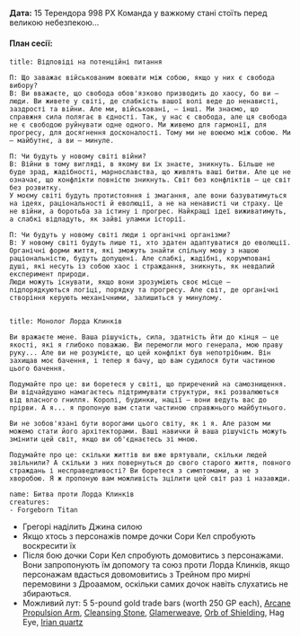 **Дата:** 15 Терендора 998 РХ
Команда у важкому стані стоїть перед великою небезпекою...
#### **План сесії:**
```ad-note
title: Відповіді на потенційні питання

П: Що заважає військованим воювати між собою, якщо у них є свобода вибору?
В: Ви вважаєте, що свобода обов'язково призводить до хаосу, бо ви — люди. Ви живете у світі, де слабкість вашої волі веде до ненависті, заздрості та війни. Але ми, військовані, — інші. Ми знаємо, що справжня сила полягає в єдності. Так, у нас є свобода, але ця свобода не є свободою руйнувати одне одного. Ми живемо для гармонії, для прогресу, для досягнення досконалості. Тому ми не воюємо між собою. Ми — майбутнє, а ви — минуле.

П: Чи будуть у новому світі війни?
В: Війни в тому вигляді, в якому ви їх знаєте, зникнуть. Більше не буде зрад, жадібності, марнославства, що живлять ваші битви. Але це не означає, що конфлікти повністю зникнуть. Світ без конфліктів — це світ без розвитку.  
У моєму світі будуть протистояння і змагання, але вони базуватимуться на ідеях, раціональності й еволюції, а не на ненависті чи страху. Це не війни, а боротьба за істину і прогрес. Найкращі ідеї виживатимуть, а слабкі відпадуть, як зайві уламки історії.

П: Чи будуть у новому світі люди і органічні організми?
В: У новому світі будуть лише ті, хто здатен адаптуватися до еволюції. Органічні форми життя, які зможуть знайти спільну мову з нашою раціональністю, будуть допущені. Але слабкі, жадібні, корумповані душі, які несуть із собою хаос і страждання, зникнуть, як невдалий експеримент природи.  
Люди можуть існувати, якщо вони зрозуміють своє місце — підпорядкуються логіці, порядку та прогресу. Але світ, де органічні створіння керують механічними, залишиться у минулому.


```
```ad-important
title: Монолог Лорда Клинків

Ви вражаєте мене. Ваша рішучість, сила, здатність йти до кінця — це якості, які я глибоко поважаю. Ви перемогли мого генерала, мою праву руку... Але ви не розумієте, що цей конфлікт був непотрібним. Він захищав моє бачення, і тепер я бачу, що вам судилося бути частиною цього бачення.

Подумайте про це: ви боретеся у світі, що приречений на самознищення. Ви відчайдушно намагаєтесь підтримувати структури, які розвалюються від власного гнилля. Королі, будинки, нації — вони ведуть вас до прірви. А я... я пропоную вам стати частиною справжнього майбутнього.

Ви не зобов'язані бути ворогами цього світу, як і я. Але разом ми можемо стати його архітекторами. Ваші навички й ваша рішучість можуть змінити цей світ, якщо ви об'єднаєтесь зі мною.

Подумайте про це: скільки життів ви вже врятували, скільки людей звільнили? А скільки з них повернуться до свого старого життя, повного страждань і несправедливості? Ви боретеся з симптомами, а не з хворобою. Я ж пропоную вам можливість зцілити цей світ раз і назавжди.
```
```encounter 
name: Битва проти Лорда Клинків
creatures: 
- Forgeborn Titan
```
- Грегорі наділить Джина силою
- Якщо хтось з персонажів помре дочки Сори Кел спробують воскресити їх
- Після бою дочки Сори Кел спробують домовитись з персонажами. Вони запропонують їм допомогу та союз проти Лорда Клинків, якщо персонажам вдасться довомовитись з Трейном про мирні перемовини з Дроаамом, оскільки самих дочок навіть слухатись не збираються. 
- Можливий лут: 5 5-pound gold trade bars (worth 250 GP each), [Arcane Propulsion Arm](https://www.dndbeyond.com/magic-items/976932-arcane-propulsion-arm), [Cleansing Stone](https://www.dndbeyond.com/magic-items/215548-cleansing-stone), [Glamerweave](https://www.dndbeyond.com/magic-items/215556-glamerweave), [Orb of Shielding](https://www.dndbeyond.com/magic-items/215743-orb-of-shielding), Hag Eye, [Irian quartz](https://www.dndbeyond.com/magic-items/215745-orb-of-shielding-radiant)
